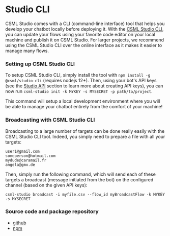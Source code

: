 # Studio CLI

CSML Studio comes with a CLI (command-line interface) tool that helps you develop your chatbot locally before deploying it. With the [CSML Studio CLI](https://www.npmjs.com/package/@csml/studio-cli), you can update your flows using your favorite code editor on your local machine and publish it on CSML Studio. For larger projects, we recommend using the CSML Studio CLI over the online interface as it makes it easier to manage many flows.

### Setting up CSML Studio CLI

To setup CSML Studio CLI, simply install the tool with `npm install -g @csml/studio-cli` (requires nodejs 12+). Then, using your bot's API keys (see the [Studio API](introduction.md) section to learn more about creating API keys), you can now run `csml-studio init -k MYKEY -s MYSECRET -p path/to/project`.

This command will setup a local development environment where you will be able to manage your chatbot entirely from the comfort of your machine!

### Broadcasting with CSML Studio CLI

Broadcasting to a large number of targets can be done really easily with the CSML Studio CLI tool. Indeed, you simply need to prepare a file with all your targets:

```
user1@gmail.com
someperson@hotmail.com
mydude@caramail.fr
angela@gmx.de
```

Then, simply run the following command, which will send each of these targets a broadcast (message initiated from the bot) on the configured channel (based on the given API keys):

```
csml-studio broadcast -i myfile.csv --flow_id myBroadcastFlow -k MYKEY -s MYSECRET
```

### Source code and package repository

* [github](https://github.com/CSML-by-Clevy/CSML-Studio-CLI)
* [npm](https://www.npmjs.com/package/@csml/studio-cli)
